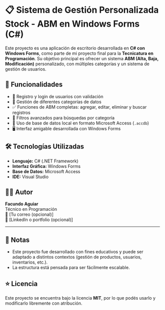 # 📋 Sistema de Gestión Personalizada Stock - ABM en Windows Forms (C#)

Este proyecto es una aplicación de escritorio desarrollada en **C# con Windows Forms**, como parte de mi proyecto final para la **Tecnicatura en Programación**. Su objetivo principal es ofrecer un sistema **ABM (Alta, Baja, Modificación)** personalizado, con múltiples categorías y un sistema de gestión de usuarios.

## 🎯 Funcionalidades

- 🔐 Registro y login de usuarios con validación
- 📁 Gestión de diferentes categorías de datos
- ✅ Funciones de ABM completas: agregar, editar, eliminar y buscar registros
- 🔎 Filtros avanzados para búsquedas por categoría
- 💾 Uso de base de datos local en formato Microsoft Access (`.accdb`)
- 🖥️ Interfaz amigable desarrollada con Windows Forms

## 🛠️ Tecnologías Utilizadas

- **Lenguaje:** C# (.NET Framework)
- **Interfaz Gráfica:** Windows Forms
- **Base de Datos:** Microsoft Access
- **IDE:** Visual Studio


## 👨‍💻 Autor

**Facundo Aguiar**  
Técnico en Programación  
📧 [Tu correo (opcional)]  
🔗 [LinkedIn o portfolio (opcional)]

---

## 📌 Notas

- Este proyecto fue desarrollado con fines educativos y puede ser adaptado a distintos contextos (gestión de productos, usuarios, inventarios, etc.).
- La estructura está pensada para ser fácilmente escalable.

## ⭐ Licencia

Este proyecto se encuentra bajo la licencia **MIT**, por lo que podés usarlo y modificarlo libremente con atribución.
